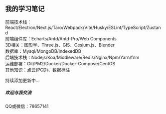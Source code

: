 ## 我的学习笔记
前端技术栈：React/Electron/Next.js/Taro/Webpack/Vite/Husky/ESLint/TypeScript/Zustand  
前端组件库：Echarts/Antd/Antd-Pro/Web Components  
3D相关：图形学、Three.js、GIS、Cesium.js、Blender  
数据库：Mysql/MongoDB/IndexedDB  
后端技术栈：Nodejs/Koa/Middleware/Redis/Nginx/Npm/Yarn/fnm  
运维部署：Git/PM2/Docker/Docker-Compose/CentOS  
其他知识：点云(PCD)、数据标注


持续添加更新中...

##### 欢迎与我交流
QQ或微信：78657141
